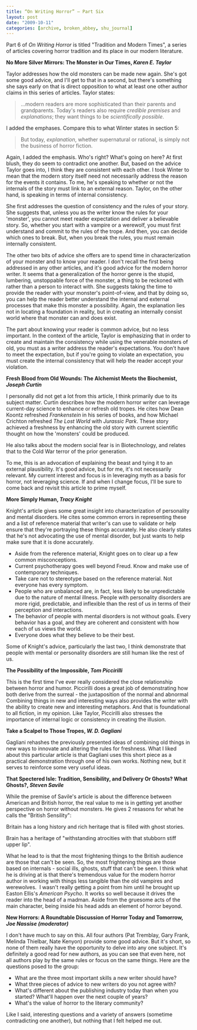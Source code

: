 ```yaml
---
title: “On Writing Horror” – Part Six
layout: post
date: "2009-10-11"
categories: [archive, broken_abbey, shu_journal]
---
```


Part 6 of _On Writing Horror_ is titled "Tradition and Modern Times", a series
of articles covering horror tradition and its place in our modern literature.

**No More Silver Mirrors: The Monster in Our Times, _Karen E. Taylor_**

Taylor addresses how the old monsters can be made new again. She's got some good
advice, and I'll get to that in a second, but there's something she says early
on that is direct opposition to what at least one other author claims in this
series of articles. Taylor states:

> ...modern readers are more sophisticated than their parents and grandparents.
> Today's readers also require _credible premises_ and _explanations_; they want
> things to be _scientifically possible_.

I added the emphases. Compare this to what Winter states in section 5:

> But today, _explanation_, whether supernatural or rational, is simply not the
> business of horror fiction.

Again, I added the emphasis. Who's right? What's going on here? At first blush,
they do seem to contradict one another. But, based on the advice Taylor goes
into, I think they are consistent with each other. I took Winter to mean that
the modern story itself need not necessarily address the reason for the events
it contains. To me, he's speaking to whether or not the internals of the story
must link to an external reason. Taylor, on the other hand, is speaking in terms
of internal consistency.

She first addresses the question of consistency and the rules of your story. She
suggests that, unless you as the writer know the rules for your 'monster', you
cannot meet reader expectation and deliver a believable story. So, whether you
start with a vampire or a werewolf, you must first understand and commit to the
rules of the trope. And then, you can decide which ones to break. But, when you
break the rules, you must remain internally consistent.

The other two bits of advice she offers are to spend time in characterization of
your monster and to know your reader. I don't recall the first being addressed
in any other articles, and it's good advice for the modern horror writer. It
seems that a generalization of the horror genre is the stupid, lumbering,
unstoppable force of the monster, a thing to be reckoned with rather than a
person to interact with. She suggests taking the time to provide the reader with
your monster's point-of-view, and that by doing so, you can help the reader
better understand the internal and external processes that make this monster a
possibility. Again, the explanation lies not in locating a foundation in
reality, but in creating an internally consist world where that monster can and
does exist.

The part about knowing your reader is common advice, but no less important. In
the context of the article, Taylor is emphasizing that in order to create and
maintain the consistency while using the venerable monsters of old, you must as
a writer address the reader's expectations. You don't have to meet the
expectation, but if you're going to violate an expectation, you must create the
internal consistency that will help the reader accept your violation.

**Fresh Blood from Old Wounds: The Alchemist Meets the Biochemist, _Joseph
Curtin_**

I personally did not get a lot from this article, I think primarily due to its
subject matter. Curtin describes how the modern horror writer can leverage
current-day science to enhance or refresh old tropes. He cites how Dean Koontz
refreshed _Frankenstein_ in his series of books, and how Michael Crichton
refreshed _The Lost World_ with _Jurassic Park_. These story achieved a
freshness by enhancing the old story with current scientific thought on how the
'monsters' could be produced.

He also talks about the modern social fear is in Biotechnology, and relates that
to the Cold War terror of the prior generation.

To me, this is an advocation of explaining the beast and tying it to an external
plausibility. It's good advice, but for me, it's not necessarily relevant. My
current interest and focus is in leveraging myth as a basis for horror, not
leveraging science. If and when I change focus, I'll be sure to come back and
revisit this article to prime myself.

**More Simply Human, _Tracy Knight_**

Knight's article gives some great insight into characterization of personality
and mental disorders. He cites some common errors in representing these and a
list of reference material that writer's can use to validate or help ensure that
they're portraying these things accurately. He also clearly states that he's not
advocating the use of mental disorder, but just wants to help make sure that it
is done accurately.

- Aside from the reference material, Knight goes on to clear up a few common
  misconceptions.
- Current psychotherapy goes well beyond Freud. Know and make use of
  contemporary techniques.
- Take care not to stereotype based on the reference material. Not everyone has
  every symptom.
- People who are unbalanced are, in fact, less likely to be unpredictable due to
  the nature of mental illness. People with personality disorders are more
  rigid, predictable, and inflexible than the rest of us in terms of their
  perception and interactions.
- The behavior of people with mental disorders is not without goals. Every
  behavior has a goal, and they are coherent and consistent with how each of us
  views the world.
- Everyone does what they believe to be their best.

Some of Knight's advice, particularly the last two, I think demonstrate that
people with mental or personality disorders are still human like the rest of us.

**The Possibility of the Impossible, _Tom Piccirilli_**

This is the first time I've ever really considered the close relationship
between horror and humor. Piccirilli does a great job of demonstrating how both
derive from the surreal - the juxtaposition of the normal and abnormal Combining
things in new and interesting ways also provides the writer with the ability to
create new and interesting metaphors. And that is foundational to all fiction,
in my opinion. Like Taylor, Piccirilli also stresses the importance of internal
logic or consistency in creating the illusion.

**Take a Scalpel to Those Tropes, _W. D. Gagliani_**

Gagliani rehashes the previously presented ideas of combining old things in new
ways to innovate and altering the rules for freshness. What I liked about this
particular article is that Gagliani uses this short piece as a practical
demonstration through one of his own works. Nothing new, but it serves to
reinforce some very useful ideas.

**That Spectered Isle: Tradition, Sensibility, and Delivery Or Ghosts? What
Ghosts?, _Steven Savile_**

While the premise of Savile's article is about the difference between American
and British horror, the real value to me is in getting yet another perspective
on horror without monsters. He gives 2 resasons for what he calls the "British
Sensility":

Britain has a long history and rich heritage that is filled with ghost stories.

Brain has a heritage of "withstanding atrocities with that stubborn stiff upper
lip".

What he lead to is that the most frightening things to the British audience are
those that can't be seen. So, the most frightening things are those based on
internals - social ills, ghosts, stuff that can't be seen. I think what he is
driving at is that there's tremendous value for the modern horror author in
working with things less tangible than the old vampires and werewolves.  I
wasn't really getting a point from him until he brought up Easton Ellis's
_American Psycho_. It works so well because it drives the reader into the head
of a madman. Aside from the gruesome acts of the main character, being inside
his head adds an element of horror beyond.

**New Horrors: A Roundtable Discussion of Horror Today and Tomorrow, _Joe
Nassise (moderator)_**

I don't have much to say on this. All four authors (Pat Tremblay, Gary Frank,
Melinda Thielbar, Nate Kenyon) provide some good advice. But it's short, so none
of them really have the opportunity to delve into any one subject. It's
definitely a good read for new authors, as you can see that even here, not all
authors play by the same rules or focus on the same things. Here are the
questions posed to the group:

- What are the three most important skills a new writer should have?
- What three pieces of advice to new writers do you not agree with?
- What's different about the publishing industry today than when you started?
  What'll happen over the next couple of years?
- What's the value of horror to the literary community?

Like I said, interesting questions and a variety of answers (sometime
contradicting one another), but nothing that I felt helped me out.
